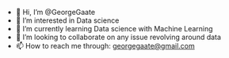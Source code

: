 - 👋 Hi, I’m @GeorgeGaate
- 👀 I’m interested in Data science
- 🌱 I’m currently learning Data science with Machine Learning
- 💞️ I’m looking to collaborate on any issue revolving around data
- 📫 How to reach me through: georgegaate@gmail.com

<!---
GeorgeGaate/GeorgeGaate is a ✨ special ✨ repository because its `README.md` (this file) appears on your GitHub profile.
You can click the Preview link to take a look at your changes.
--->
